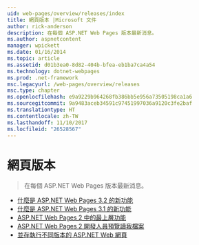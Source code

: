 ```yaml
---
uid: web-pages/overview/releases/index
title: 網頁版本 |Microsoft 文件
author: rick-anderson
description: 在每個 ASP.NET Web Pages 版本最新消息。
ms.author: aspnetcontent
manager: wpickett
ms.date: 01/16/2014
ms.topic: article
ms.assetid: d01b3ea0-8d82-404b-bfea-eb1ba7ca4a54
ms.technology: dotnet-webpages
ms.prod: .net-framework
msc.legacyurl: /web-pages/overview/releases
msc.type: chapter
ms.openlocfilehash: e9a9229b964268fb386bb5e956a73505198ca1a6
ms.sourcegitcommit: 9a9483aceb34591c97451997036a9120c3fe2baf
ms.translationtype: HT
ms.contentlocale: zh-TW
ms.lasthandoff: 11/10/2017
ms.locfileid: "26528567"
---
```

<a name="web-pages-releases"></a>網頁版本
====================
> 在每個 ASP.NET Web Pages 版本最新消息。


- [什麼是 ASP.NET Web Pages 3.2 的新功能](whats-new-in-aspnet-web-pages-32.md)
- [什麼是 ASP.NET Web Pages 3.1 的新功能](whats-new-aspnet-web-pages-31.md)
- [ASP.NET Web Pages 2 中的最上層功能](top-features-in-web-pages-2.md)
- [ASP.NET Web Pages 2 開發人員預覽讀我檔案](aspnet-web-pages-2-developer-preview-readme.md)
- [並存執行不同版本的 ASP.NET Web 網頁](running-v1-and-v2-sites-side-by-side.md)

